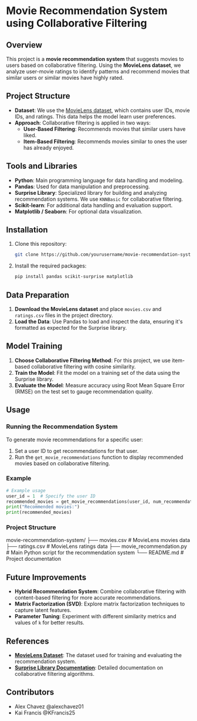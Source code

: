 # Movie Recommendation System using Collaborative Filtering

## Overview
This project is a **movie recommendation system** that suggests movies to users based on collaborative filtering. Using the **MovieLens dataset**, we analyze user-movie ratings to identify patterns and recommend movies that similar users or similar movies have highly rated.

## Project Structure
- **Dataset**: We use the [MovieLens dataset](https://grouplens.org/datasets/movielens/), which contains user IDs, movie IDs, and ratings. This data helps the model learn user preferences.
- **Approach**: Collaborative filtering is applied in two ways:
  - **User-Based Filtering**: Recommends movies that similar users have liked.
  - **Item-Based Filtering**: Recommends movies similar to ones the user has already enjoyed.

## Tools and Libraries
- **Python**: Main programming language for data handling and modeling.
- **Pandas**: Used for data manipulation and preprocessing.
- **Surprise Library**: Specialized library for building and analyzing recommendation systems. We use `KNNBasic` for collaborative filtering.
- **Scikit-learn**: For additional data handling and evaluation support.
- **Matplotlib / Seaborn**: For optional data visualization.

## Installation
1. Clone this repository:
    ```bash
    git clone https://github.com/yourusername/movie-recommendation-system.git
    ```
2. Install the required packages:
    ```bash
    pip install pandas scikit-surprise matplotlib
    ```

## Data Preparation
1. **Download the MovieLens dataset** and place `movies.csv` and `ratings.csv` files in the project directory.
2. **Load the Data**: Use Pandas to load and inspect the data, ensuring it's formatted as expected for the Surprise library.

## Model Training
1. **Choose Collaborative Filtering Method**: For this project, we use item-based collaborative filtering with cosine similarity.
2. **Train the Model**: Fit the model on a training set of the data using the Surprise library.
3. **Evaluate the Model**: Measure accuracy using Root Mean Square Error (RMSE) on the test set to gauge recommendation quality.

## Usage
### Running the Recommendation System
To generate movie recommendations for a specific user:
1. Set a user ID to get recommendations for that user.
2. Run the `get_movie_recommendations` function to display recommended movies based on collaborative filtering.

### Example
```python
# Example usage
user_id = 1  # Specify the user ID
recommended_movies = get_movie_recommendations(user_id, num_recommendations=5)
print("Recommended movies:")
print(recommended_movies)
```

### Project Structure
movie-recommendation-system/
├── movies.csv               # MovieLens movies data
├── ratings.csv              # MovieLens ratings data
├── movie_recommendation.py   # Main Python script for the recommendation system
└── README.md                # Project documentation

## Future Improvements

- **Hybrid Recommendation System**: Combine collaborative filtering with content-based filtering for more accurate recommendations.
- **Matrix Factorization (SVD)**: Explore matrix factorization techniques to capture latent features.
- **Parameter Tuning**: Experiment with different similarity metrics and values of `k` for better results.

## References

- **[MovieLens Dataset](https://www.kaggle.com/code/mrisdal/starter-movielens-20m-dataset-144a8ee2-e)**: The dataset used for training and evaluating the recommendation system.
- **[Surprise Library Documentation](https://surprise.readthedocs.io/en/stable/)**: Detailed documentation on collaborative filtering algorithms.

## Contributors
- Alex Chavez @alexchavez01
- Kai Francis @KFrancis25
